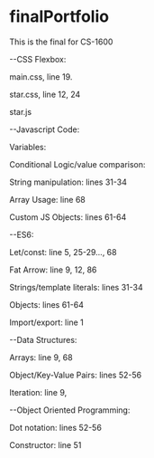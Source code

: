 # finalPortfolio
This is the final for CS-1600

--CSS Flexbox: 

main.css, line 19.

star.css, line 12, 24

star.js

--Javascript Code:

Variables:

Conditional Logic/value comparison:

String manipulation: lines 31-34

Array Usage: line 68

Custom JS Objects: lines 61-64


--ES6:

Let/const: line 5, 25-29..., 68

Fat Arrow: line 9, 12, 86

Strings/template literals: lines 31-34

Objects: lines 61-64

Import/export: line 1


--Data Structures:

Arrays: line 9, 68

Object/Key-Value Pairs: lines 52-56

Iteration: line 9, 


--Object Oriented Programming:

Dot notation: lines 52-56

Constructor: line 51
